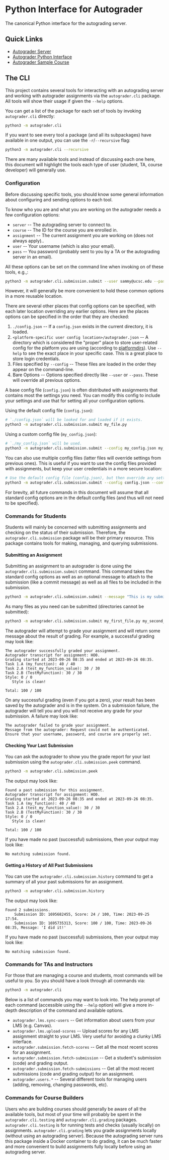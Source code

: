 # Python Interface for Autograder

The canonical Python interface for the autograding server.

## Quick Links

 - [Autograder Server](https://github.com/eriq-augustine/autograder-server)
 - [Autograder Python Interface](https://github.com/eriq-augustine/autograder-py)
 - [Autograder Sample Course](https://github.com/eriq-augustine/cse-cracks-course)

## The CLI

This project contains several tools for interacting with an autograding server and
working with autograder assignments via the `autograder.cli` package.
All tools will show their usage if given the `--help` options.

You can get a list of the package for each set of tools by invoking `autograder.cli` directly:
```sh
python3 -m autograder.cli
```

If you want to see every tool a package (and all its subpackages) have available in one output,
you can use the `-r`/`--recursive` flag:
```sh
python3 -m autograder.cli --recursive
```

There are many available tools and instead of discussing each one here,
this document will highlight the tools each type of user (student, TA, course developer) will generally use.

### Configuration

Before discussing specific tools, you should know some general information about
configuring and sending options to each tool.

To know who you are and what you are working on the autograder needs a few configuration options:
 - `server` -- The autograding server to connect to.
 - `course` -- The ID for the course you are enrolled in.
 - `assignment` -- The current assignment you are working on (does not always apply)..
 - `user` -- Your username (which is also your email).
 - `pass` -- You password (probably sent to you by a TA or the autograding server in an email).

All these options can be set on the command line when invoking on of these tools, e.g.,:
```sh
python3 -m autograder.cli.submission.submit --user sammy@ucsc.edu --pass pass123 my_file.py
```
However, it will generally be more convenient to hold these common options in a more reusable location.

There are several other places that config options can be specified,
with each later location overriding any earlier options.
Here are the places options can be specified in the order that they are checked:
 1. `./config.json` -- If a `config.json` exists in the current directory, it is loaded.
 2. `<platform-specific user config location>/autograder.json` -- A directory which is considered the "proper" place to store user-related config for the platform you are using (according to [platformdirs](https://github.com/platformdirs/platformdirs)). Use `--help` to see the exact place in your specific case. This is a great place to store login credentials.
 3. Files specified by `--config` -- These files are loaded in the order they appear on the command-line.
 4. Bare Options -- Options specified directly like `--user` or `--pass`. These will override all previous options.

A base config file (`config.json`) is often distributed with assignments that contains most the settings you need.
You can modify this config to include your settings and use that for setting all your configuration options.

Using the default config file (`config.json`):
```sh
# `./config.json` will be looked for and loaded if it exists.
python3 -m autograder.cli.submission.submit my_file.py
```

Using a custom config file (`my_config.json`):
```sh
# `./my_config.json` will be used.
python3 -m autograder.cli.submission.submit --config my_config.json my_file.py
```

You can also use multiple config files (latter files will override settings from previous ones).
This is useful if you want to use the config files provided with assignments, but keep your user credentials in a more secure location:
```sh
# Use the default config file (config.json), but then override any settings in there with another config file:
python3 -m autograder.cli.submission.submit --config config.json --config ~/.secrets/autograder.json my_file.py
```

For brevity, all future commands in this document will assume that all standard config options are in the default
config files (and thus will not need to be specified).

### Commands for Students

Students will mainly be concerned with submitting assignments and checking on the status of their submission.
Therefore, the `autograder.cli.submission` package will be their primary resource.
This package contains tools for making, managing, and querying submissions.

#### Submitting an Assignment

Submitting an assignment to an autograder is done using the `autograder.cli.submission.submit` command.
This command takes the standard config options as well as an optional message to attach to the submission (like a commit message)
as well as all files to be included in the submission.

```sh
python3 -m autograder.cli.submission.submit --message "This is my submit message!" my_file.py
```

As many files as you need can be submitted (directories cannot be submitted):
```sh
python3 -m autograder.cli.submission.submit my_first_file.py my_second_file.java some_dir/*
```

The autograder will attempt to grade your assignment and will return some message about the result of grading.
For example, a successful grading may look like:
```
The autograder successfully graded your assignment.
Autograder transcript for assignment: HO0.
Grading started at 2023-09-26 08:35 and ended at 2023-09-26 08:35.
Task 1.A (my_function): 40 / 40
Task 2.A (test_my_function_value): 30 / 30
Task 2.B (TestMyFunction): 30 / 30
Style: 0 / 0
   Style is clean!

Total: 100 / 100
```

On any successful grading (even if you got a zero), your result has been saved by the autograder and is in the system.
On a submission failure, the autograder will tell you and you will not receive any grade for your submission.
A failure may look like:
```
The autograder failed to grade your assignment.
Message from the autograder: Request could not be authenticated. Ensure that your username, password, and course are properly set.
```

#### Checking Your Last Submission

You can ask the autograder to show you the grade report for your last submission using the
`autograder.cli.submission.peek` command.

```sh
python3 -m autograder.cli.submission.peek
```

The output may look like:
```
Found a past submission for this assignment.
Autograder transcript for assignment: HO0.
Grading started at 2023-09-26 08:35 and ended at 2023-09-26 08:35.
Task 1.A (my_function): 40 / 40
Task 2.A (test_my_function_value): 30 / 30
Task 2.B (TestMyFunction): 30 / 30
Style: 0 / 0
   Style is clean!

Total: 100 / 100
```

If you have made no past (successful) submissions, then your output may look like:
```
No matching submission found.
```

#### Getting a History of All Past Submissions

You can use the `autograder.cli.submission.history` command to get a summary of all your past submissions for an assignment.

```sh
python3 -m autograder.cli.submission.history
```

The output may look like:
```
Found 2 submissions.
    Submission ID: 1695682455, Score: 24 / 100, Time: 2023-09-25 17:54.
    Submission ID: 1695735313, Score: 100 / 100, Time: 2023-09-26 08:35, Message: 'I did it!'
```

If you have made no past (successful) submissions, then your output may look like:
```
No matching submission found.
```

### Commands for TAs and Instructors

For those that are managing a course and students,
most commands will be useful to you.
So you should have a look through all commands via:
```sh
python3 -m autograder.cli
```

Below is a list of commands you may want to look into.
The help prompt of each command (accessible using the `--help` option)
will give a more in-depth description of the command and available options.

 - `autograder.lms.sync-users` -- Get information about users from your LMS (e.g. Canvas).
 - `autograder.lms.upload-scores` -- Upload scores for any LMS assignment straight to your LMS. Very useful for avoiding a clunky LMS interface.
 - `autograder.submission.fetch-scores` -- Get all the most recent scores for an assignment.
 - `autograder.submission.fetch-submission` -- Get a student's submission (code) and grading output.
 - `autograder.submission.fetch-submissions` -- Get all the most recent submissions (code and grading output) for an assignment.
 - `autograder.users.*` -- Several different tools for managing users (adding, removing, changing passwords, etc).

### Commands for Course Builders

Users who are building courses should generally be aware of all the available tools,
but most of your time will probably be spent in the
`autograder.cli.testing` and `autograder.cli.grading` packages.
`autograder.cli.testing` is for running tests and checks (usually locally) on assignments.
`autograder.cli.grading` lets you grade assignments locally (without using an autograding server).
Because the autograding server runs this package inside a Docker container to do grading,
it can be much faster and more convenient to build assignments fully locally before using an autograding server.
